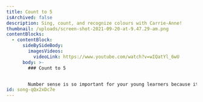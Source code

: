 ```yaml
---
title: Count to 5
isArchived: false
description: Sing, count, and recognize colours with Carrie-Anne!
thumbnail: /uploads/screen-shot-2021-09-20-at-9.47.29-am.png
contentBlocks:
  - contentBlock:
      sideBySideBody:
        imagesVideos:
          videoLink: https://www.youtube.com/watch?v=wIQatYl_6wU
      body: >-
        ### Count to 5


        Number sense is so important for your young learners because it promotes confidence and encourages flexible thinking. It allows your child to create a relationship with numbers and be able to talk about math as a language.
id: song-qQx2xDc7e
---
```

